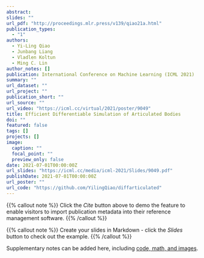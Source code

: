 ```yaml
---
abstract: 
slides: ""
url_pdf: "http://proceedings.mlr.press/v139/qiao21a.html"
publication_types:
  - "1"
authors:
  - Yi-Ling Qiao
  - Junbang Liang
  - Vladlen Koltun
  - Ming C. Lin
author_notes: []
publication: International Conference on Machine Learning (ICML 2021)
summary: ""
url_dataset: ""
url_project: ""
publication_short: ""
url_source: ""
url_video: "https://icml.cc/virtual/2021/poster/9049"
title: Efficient Differentiable Simulation of Articulated Bodies
doi: ""
featured: false
tags: []
projects: []
image:
  caption: ""
  focal_point: ""
  preview_only: false
date: 2021-07-01T00:00:00Z
url_slides: "https://icml.cc/media/icml-2021/Slides/9049.pdf"
publishDate: 2021-07-01T00:00:00Z
url_poster: ""
url_code: "https://github.com/YilingQiao/diffarticulated"
---
```


{{% callout note %}}
Click the *Cite* button above to demo the feature to enable visitors to import publication metadata into their reference management software.
{{% /callout %}}

{{% callout note %}}
Create your slides in Markdown - click the *Slides* button to check out the example.
{{% /callout %}}

Supplementary notes can be added here, including [code, math, and images](https://wowchemy.com/docs/writing-markdown-latex/).
